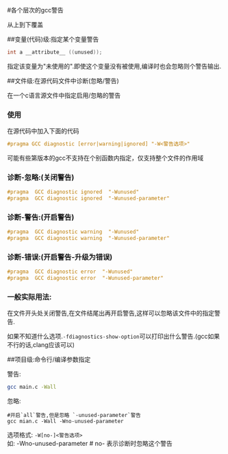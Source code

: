 #各个层次的gcc警告

从上到下覆盖

##变量(代码)级:指定某个变量警告

```c
int a __attribute__ ((unused));
```

指定该变量为"未使用的".即使这个变量没有被使用,编译时也会忽略则个警告输出.

##文件级:在源代码文件中诊断(忽略/警告)

在一个c语言源文件中指定启用/忽略的警告

### 使用

在源代码中加入下面的代码

```c
#pragma GCC diagnostic [error|warning|ignored] "-W<警告选项>"
```

可能有些第版本的gcc不支持在个别函数内指定，仅支持整个文件的作用域

### 诊断-忽略:(关闭警告)

```c
#pragma  GCC diagnostic ignored  "-Wunused"
#pragma  GCC diagnostic ignored  "-Wunused-parameter"
```

### 诊断-警告:(开启警告)

```c
#pragma  GCC diagnostic warning  "-Wunused"
#pragma  GCC diagnostic warning  "-Wunused-parameter"
```

### 诊断-错误:(开启警告-升级为错误)

```c
#pragma  GCC diagnostic error  "-Wunused"
#pragma  GCC diagnostic error  "-Wunused-parameter"
```

### 一般实际用法:

在文件开头处关闭警告,在文件结尾出再开启警告,这样可以忽略该文件中的指定警告.

如果不知道什么选项.`-fdiagnostics-show-option`可以打印出什么警告.(gcc如果不行的话,clang应该可以)

##项目级:命令行/编译参数指定

警告:

```bash
gcc main.c -Wall
```

忽略:

	#开启`all`警告,但是忽略 `-unused-parameter`警告
	gcc mian.c -Wall -Wno-unused-parameter  

选项格式: `-W[no-]<警告选项>`  
如:
	-Wno-unused-parameter # no- 表示诊断时忽略这个警告

